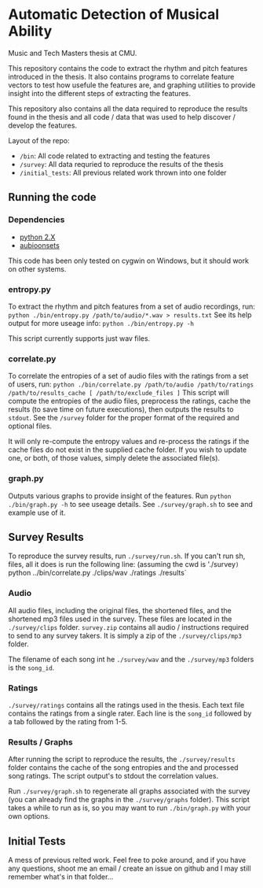 # Automatic Detection of Musical Ability #

Music and Tech Masters thesis at CMU.

This repository contains the code to extract the rhythm and pitch features
introduced in the thesis. It also contains programs to correlate feature
vectors to test how usefule the features are, and graphing utilities to provide
insight into the different steps of extracting the features.

This repository also contains all the data required to reproduce the results
found in the thesis and all code / data that was used to help discover /
develop the features.

Layout of the repo:
* `/bin`: All code related to extracting and testing the features
* `/survey`: All data requried to reproduce the results of the thesis
* `/initial_tests`: All previous related work thrown into one folder

## Running the code ##

### Dependencies ###

* [python 2.X](https://www.python.org/)
* [aubioonsets](http://aubio.org/)

This code has been only tested on cygwin on Windows, but it should work on
other systems.

### entropy.py ###

To extract the rhythm and pitch features from a set of audio recordings, run:
`python ./bin/entropy.py /path/to/audio/*.wav > results.txt`
See its help output for more useage info:
`python ./bin/entropy.py -h`

This script currently supports just wav files.

### correlate.py ###

To correlate the entropies of a set of audio files with the ratings from a set
of users, run:
`python ./bin/correlate.py /path/to/audio /path/to/ratings /path/to/results_cache [ /path/to/exclude_files ]`
This script will compute the entropies of the audio files, preprocess the
ratings, cache the results (to save time on future executions), then outputs
the results to `stdout`. See the `/survey` folder for the proper format of the
required and optional files.

It will only re-compute the entropy values and re-process the ratings if the
cache files do not exist in the supplied cache folder. If you wish to update
one, or both, of those values, simply delete the associated file(s).


### graph.py ###

Outputs various graphs to provide insight of the features.
Run `python ./bin/graph.py -h` to see useage details.
See `./survey/graph.sh` to see and example use of it.

## Survey Results ##

To reproduce the survey results, run `./survey/run.sh`. If you can't run sh,
files, all it does is run the following line: (assuming the cwd is './survey`)
`python ../bin/correlate.py ./clips/wav ./ratings ./results`

### Audio ###

All audio files, including the original files, the shortened files, and the
shortened mp3 files used in the survey. These files are located in the
`./survey/clips` folder. `survey.zip` contains all audio / instructions
required to send to any survey takers. It is simply a zip of the
`./survey/clips/mp3` folder.

The filename of each song int he `./survey/wav` and the `./survey/mp3` folders
is the `song_id`.

### Ratings ###

`./survey/ratings` contains all the ratings used in the thesis. Each text file
contains the ratings from a single rater. Each line is the `song_id` followed
by a tab followed by the rating from 1-5.

### Results / Graphs ###

After running the script to reproduce the results, the `./survey/results`
folder contains the cache of the song entropies and the and processed
song ratings. The script output's to stdout the correlation values.

Run `./survey/graph.sh` to regenerate all graphs associated with the survey
(you can already find the graphs in the `./survey/graphs` folder). This script
takes a while to run as is, so you may want to run `./bin/graph.py` with your
own options.


## Initial Tests ##

A mess of previous relted work. Feel free to poke around, and if you have any
questions, shoot me an email / create an issue on github and I may still
remember what's in that folder...


